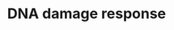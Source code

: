 ---
annotations:
- id: PW:0000237
  parent: regulatory pathway
  type: Pathway Ontology
  value: stress response pathway
- id: PW:0001360
  parent: regulatory pathway
  type: Pathway Ontology
  value: DNA damage response pathway
- id: PW:0000718
  parent: regulatory pathway
  type: Pathway Ontology
  value: p53 signaling pathway
authors:
- I379077
- AlexanderPico
- MaintBot
- Stan.gaj
- Mkutmon
- MartijnVanIersel
- Christine Chichester
- Ddigles
- Khanspers
- Zari
- Egonw
- Ryanmiller
- Finterly
- Eweitz
- VanessaSousa
citedin:
- link: PMC9300967
  title: Shared Genetic Risk Factors Between Cancer and Cardiovascular Diseases (2022)
- link: PMC8405074
  title: 'Identification of CCNB2 as A Potential Non-Invasive Breast Cancer

    Biomarker in Peripheral Blood Mononuclear Cells Using The

    Systems Biology Approach (2021)'
- link: PMC8261657
  title: Biological and clinical features of triple negative Invasive Lobular Carcinomas
    of the breast. Clinical outcome and actionable molecular alterations☆ (2021)
- link: PMC7384976
  title: A genetic map of the response to DNA damage in human cells (2020)
- link: PMC6961668
  title: The double dealing of cyclin D1 (2020)
- link: PMC5628161
  title: MicroRNA expression profiling of Xp11 renal cell carcinoma (2017)
- link: PMC5085087
  title: Long Term Culture of the A549 Cancer Cell Line Promotes Multilamellar Body
    Formation and Differentiation towards an Alveolar Type II Pneumocyte Phenotype
    (2016)
communities:
- CPTAC
- PancCanNet
description: This is the first pathway out of two pathways which deals with DNA damage
  response. It has two central gene products (ATM and ATR) which are connected to
  the sources of DNA damage (in blue). The two central genes can be divides furthermore
  into their most important genes. In the ATM pathway are the most important genes
  TP53 and CHEK2 and on the other hand in the ATR pathway is this CHEK1.  If it is
  not mentioned different, the processes take place in the cell cytoplasm. The goal
  of this first pathway is to give an overview of the most important gene products,
  processes and changes in the cell condition through the DNA damage response pathway
  and at the same time to keep it clearly arranged.  Proteins on this pathway have
  targeted assays available via the [https://assays.cancer.gov/available_assays?wp_id=WP707
  CPTAC Assay Portal]
last-edited: 2021-05-07
ndex: 6d04342a-8b62-11eb-9e72-0ac135e8bacf
organisms:
- Homo sapiens
redirect_from:
- /index.php/Pathway:WP707
- /instance/WP707
- /instance/WP707_rr124174
revision: r124174
schema-jsonld:
- '@context': https://schema.org/
  '@id': https://wikipathways.github.io/pathways/WP707.html
  '@type': Dataset
  creator:
    '@type': Organization
    name: WikiPathways
  description: This is the first pathway out of two pathways which deals with DNA
    damage response. It has two central gene products (ATM and ATR) which are connected
    to the sources of DNA damage (in blue). The two central genes can be divides furthermore
    into their most important genes. In the ATM pathway are the most important genes
    TP53 and CHEK2 and on the other hand in the ATR pathway is this CHEK1.  If it
    is not mentioned different, the processes take place in the cell cytoplasm. The
    goal of this first pathway is to give an overview of the most important gene products,
    processes and changes in the cell condition through the DNA damage response pathway
    and at the same time to keep it clearly arranged.  Proteins on this pathway have
    targeted assays available via the [https://assays.cancer.gov/available_assays?wp_id=WP707
    CPTAC Assay Portal]
  keywords:
  - 7-hydroxystaurosporine
  - ABL1
  - AKT1
  - APAF1
  - ATM
  - ATR
  - ATRIP
  - BAX
  - BBC3
  - BID
  - BRCA1
  - CASP3
  - CASP8
  - CASP9
  - CCNB1
  - CCNB2
  - CCNB3
  - CCND1
  - CCND2
  - CCND3
  - CCNE1
  - CCNE2
  - CDC2
  - CDC25A
  - CDC25C
  - CDK2
  - CDK4
  - CDK5
  - CDK6
  - CDKN1A
  - CDKN1B
  - CHEK1
  - CHEK2
  - CREB
  - CYCS
  - Caffeine
  - DDB2
  - E2F1
  - Estradiol
  - FANCD2
  - FAS
  - GADD45A
  - GADD45B
  - GADD45G
  - H2AFX
  - HUS1
  - MDM2
  - MRE11
  - NBN
  - PIDD
  - PMAIP1
  - PML
  - PRKDC
  - RAD1
  - RAD17
  - RAD50
  - RAD51
  - RAD52
  - RAD9A
  - RB1
  - RFC
  - RPA2
  - RRM2B
  - SESN1
  - SFN
  - SMC1A
  - TLK1
  - TLK2
  - TNFRSF10B
  - TP53
  - TP53AIP1
  - alkylating agents
  - c-Myc
  license: CC0
  name: DNA damage response
seo: CreativeWork
title: DNA damage response
wpid: WP707
---
